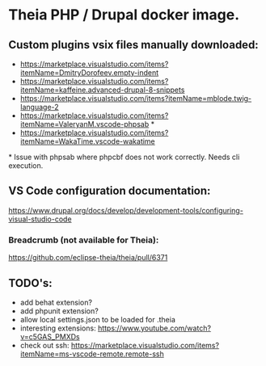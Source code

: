 # Theia PHP / Drupal docker image.

## Custom plugins vsix files manually downloaded:

- https://marketplace.visualstudio.com/items?itemName=DmitryDorofeev.empty-indent
- https://marketplace.visualstudio.com/items?itemName=kaffeine.advanced-drupal-8-snippets
- https://marketplace.visualstudio.com/items?itemName=mblode.twig-language-2
- https://marketplace.visualstudio.com/items?itemName=ValeryanM.vscode-phpsab *
- https://marketplace.visualstudio.com/items?itemName=WakaTime.vscode-wakatime

\* Issue with phpsab where phpcbf does not work correctly. Needs cli execution.


## VS Code configuration documentation:

https://www.drupal.org/docs/develop/development-tools/configuring-visual-studio-code

### Breadcrumb (not available for Theia):

https://github.com/eclipse-theia/theia/pull/6371

## TODO's:

- add behat extension?
- add phpunit extension?
- allow local settings.json to be loaded for .theia
- interesting extensions: https://www.youtube.com/watch?v=c5GAS_PMXDs
- check out ssh: https://marketplace.visualstudio.com/items?itemName=ms-vscode-remote.remote-ssh
